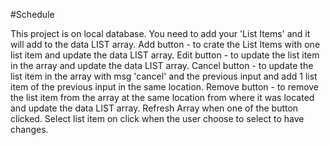 #Schedule

This project is on local database.
You need to add your 'List Items' and it will add to the data LIST array.
Add button - to crate the List Items with one list item and update the data LIST array.
Edit button - to update the list item in the array and update the data LIST array.
Cancel button -  to update the list item in the array with msg 'cancel' and the previous input and add 1 list item of the previous input in the same location.
Remove button - to remove the list item from the array at the same location from where it was located and update the data LIST array. 
Refresh Array when one of the button clicked.
Select list item on click when the user choose to select to have changes. 
